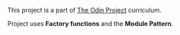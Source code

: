 This project is a part of [The Odin Project](https://www.theodinproject.com/courses/javascript/lessons/tic-tac-toe-javascript) curriculum.

Project uses **Factory functions** and the **Module Pattern**.
